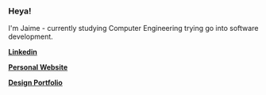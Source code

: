 ### Heya!
I'm Jaime - currently studying Computer Engineering trying go into software development.

**[Linkedin](https://www.linkedin.com/in/jaime-garcia-jr-032336180/)**

**[Personal Website](https://jjgar2725.github.io/)**

**[Design Portfolio](https://dribbble.com/jaime_gar2725)**
